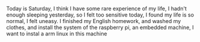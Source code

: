 Today is Saturday, I think I have some rare experience of my life, I hadn't enough sleeping yesterday, so I felt too sensitive today, I found my life is so normal, I felt uneasy. I finished my English homework, and washed my clothes, and install the system of the raspberry pi, an embedded machine, I want to instal a arm linux in this machine
